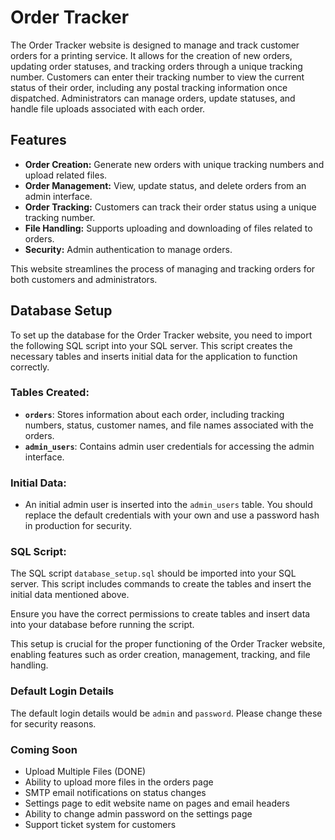 # Order Tracker

The Order Tracker website is designed to manage and track customer orders for a printing service. It allows for the creation of new orders, updating order statuses, and tracking orders through a unique tracking number. Customers can enter their tracking number to view the current status of their order, including any postal tracking information once dispatched. Administrators can manage orders, update statuses, and handle file uploads associated with each order.

## Features

- **Order Creation:** Generate new orders with unique tracking numbers and upload related files.
- **Order Management:** View, update status, and delete orders from an admin interface.
- **Order Tracking:** Customers can track their order status using a unique tracking number.
- **File Handling:** Supports uploading and downloading of files related to orders.
- **Security:** Admin authentication to manage orders.

This website streamlines the process of managing and tracking orders for both customers and administrators.

## Database Setup

To set up the database for the Order Tracker website, you need to import the following SQL script into your SQL server. This script creates the necessary tables and inserts initial data for the application to function correctly.

### Tables Created:

- **`orders`**: Stores information about each order, including tracking numbers, status, customer names, and file names associated with the orders.
- **`admin_users`**: Contains admin user credentials for accessing the admin interface.

### Initial Data:

- An initial admin user is inserted into the `admin_users` table. You should replace the default credentials with your own and use a password hash in production for security.

### SQL Script:

The SQL script `database_setup.sql` should be imported into your SQL server. This script includes commands to create the tables and insert the initial data mentioned above.

Ensure you have the correct permissions to create tables and insert data into your database before running the script.

This setup is crucial for the proper functioning of the Order Tracker website, enabling features such as order creation, management, tracking, and file handling.

### Default Login Details

The default login details would be `admin` and `password`.
Please change these for security reasons.

### Coming Soon

- Upload Multiple Files (DONE)
- Ability to upload more files in the orders page
- SMTP email notifications on status changes 
- Settings page to edit website name on pages and email headers
- Ability to change admin password on the settings page
- Support ticket system for customers



